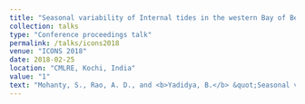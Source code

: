 ```yaml
---
title: "Seasonal variability of Internal tides in the western Bay of Bengal"
collection: talks
type: "Conference proceedings talk"
permalink: /talks/icons2018
venue: "ICONS 2018"
date: 2018-02-25
location: "CMLRE, Kochi, India"
value: "1"
text: "Mohanty, S., Rao, A. D., and <b>Yadidya, B.</b> &quot;Seasonal variability of Internal tides in the western Bay of Bengal&quot;, <b><i>ICONS 2018</i></b>, DRDO, Kochi."
---
```

